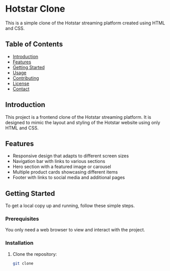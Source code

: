 # Hotstar Clone

This is a simple clone of the Hotstar streaming platform created using HTML and CSS.

## Table of Contents

- [Introduction](#introduction)
- [Features](#features)
- [Getting Started](#getting-started)
- [Usage](#usage)
- [Contributing](#contributing)
- [License](#license)
- [Contact](#contact)

## Introduction

This project is a frontend clone of the Hotstar streaming platform. It is designed to mimic the layout and styling of the Hotstar website using only HTML and CSS.

## Features

- Responsive design that adapts to different screen sizes
- Navigation bar with links to various sections
- Hero section with a featured image or carousel
- Multiple product cards showcasing different items
- Footer with links to social media and additional pages

## Getting Started

To get a local copy up and running, follow these simple steps.

### Prerequisites

You only need a web browser to view and interact with the project.

### Installation

1. Clone the repository:
   ```sh
   git clone 
